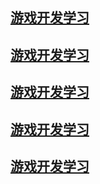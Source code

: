 ##   [ 游戏开发学习 ]( https://www.imooc.com/course/list?c=unity3d ) 
##   [ 游戏开发学习 ]( https://www.imooc.com/course/list?c=unity3d ) 
##   [ 游戏开发学习 ]( https://www.imooc.com/course/list?c=unity3d ) 
##   [ 游戏开发学习 ]( https://www.imooc.com/course/list?c=unity3d ) 
##   [ 游戏开发学习 ]( https://www.imooc.com/course/list?c=unity3d ) 